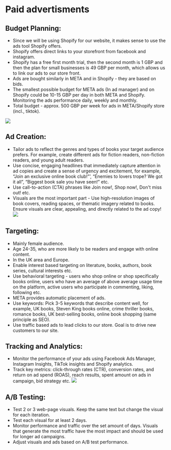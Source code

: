 # Paid advertisments

## Budget Planning:
-   Since we will be using Shopify for our website, it makes sense to use the ads tool Shopify offers.
-   Shopify offers direct links to your storefront from facebook and instagram.
-   Shopify has a free first month trial, then the second month is 1 GBP and then the plan for small businesses is 49 GBP per month, which allows us to link our ads to our store front.
-   Ads are bought similarly in META and in Shopify - they are based on bids.
-   The smallest possible budget for META ads (In ad manager) and on Shopify could be 10-15 GBP per day in both META and Shopify. Monitoring the ads performance daily, weekly and monthly.
-   Total budget - approx. 500 GBP per week for ads in META/Shopify store (incl., tiktok). 

![](https://lh7-us.googleusercontent.com/ef1fsY0Rg_55fmyFtQFA7-1dUKxWxr3VWlIbAkoxidTZpS37RJWI1-v8-hq8DV5tWzK6SUMv7QbIwZTaoUhvk_ju9CG--jWsVlD7iqxADtKwY-Sofct2-RodPr4jTdRlEw2mpoG1NZ2qgZr6jIFaoVA)

## Ad Creation:
-   Tailor ads to reflect the genres and types of books your target audience prefers. For example, create different ads for fiction readers, non-fiction readers, and young adult readers.
-   Use concise, engaging headlines that immediately capture attention in ad copies and create a sense of urgency and excitement, for example, “Join an exclusive online book club!”’, “Enemies to lovers trope? We got it all”, “Biggest book sale you have seen!” etc.
-   Use call-to-action (CTA) phrases like Join now!, Shop now!, Don't miss out! etc.
-   Visuals are the most important part - Use high-resolution images of book covers, reading spaces, or thematic imagery related to books. Ensure visuals are clear, appealing, and directly related to the ad copy!
![](https://lh7-us.googleusercontent.com/wDPtt3RkMrzFWp79-wI0wDRj2MjosZ5NXwRx2XD5GzFEcBydmCtMI7dt6kTWAjdSNMesMpRUYqt_STPpzSST1lYeTIIwmWptOHd6Mbz-RpTibZL4kovxVXPFlKz1S7xfSa72xiiHsJxFMdtl4FtPxSU)
## Targeting:
-   Mainly female audience.
-   Age 24-35, who are more likely to be readers and engage with online content.
-   In the UK area and Europe.
-   Enable interest based targeting on literature, books, authors, book series, cultural interests etc.
-   Use behavioral targeting - users who shop online or shop specifically books online, users who have an average of above average usage time on the platform, active users who participate in commenting, liking, following etc.
-   META provides automatic placement of ads.
-   Use keywords: Pick 3-5 keywords that describe content well, for example, UK books, Steven King books online, crime thriller books, romance books, UK best-selling books, online book shopping (same principle as SEO).
-   Use traffic based ads to lead clicks to our store. Goal is to drive new customers to our site.
   
## Tracking and Analytics:
-   Monitor the performance of your ads using Facebook Ads Manager, Instagram Insights, TikTok insights and Shopify analytics.
-   Track key metrics: click-through rates (CTR), conversion rates, and return on ad spend (ROAS), reach results, spent amount on ads in campaign, bid strategy etc.
![](https://lh7-us.googleusercontent.com/h0Z1l4Su2w7swUxJ8hy0UtwYwISh-xQ3jc3i2DApKp_OkxUJbMEjjNvrnwcChKb5rndMrgavP15HDzFs3cV1eWPpBnfBPKzw6G5dnhvRWJj_aKekt2ZjfBb8NEG5HluXL7Gt7WW-oHdsHV0YIGm8r9M)
## A/B Testing:
-   Test 2 or 3 web-page visuals. Keep the same text but change the visual for each iteration.
-   Test each visual for at least 2 days.
-   Monitor performance and traffic over the set amount of days. Visuals that generate the most traffic have the most impact and should be used for longer ad campaigns.
-   Adjust visuals and ads based on A/B test performance.
